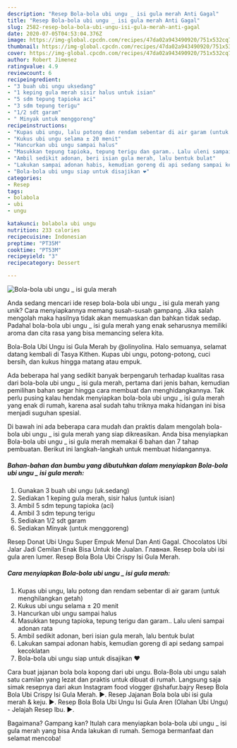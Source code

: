 ```yaml
---
description: "Resep Bola-bola ubi ungu _ isi gula merah Anti Gagal"
title: "Resep Bola-bola ubi ungu _ isi gula merah Anti Gagal"
slug: 2582-resep-bola-bola-ubi-ungu-isi-gula-merah-anti-gagal
date: 2020-07-05T04:53:04.376Z
image: https://img-global.cpcdn.com/recipes/47da02a943490920/751x532cq70/bola-bola-ubi-ungu-_-isi-gula-merah-foto-resep-utama.jpg
thumbnail: https://img-global.cpcdn.com/recipes/47da02a943490920/751x532cq70/bola-bola-ubi-ungu-_-isi-gula-merah-foto-resep-utama.jpg
cover: https://img-global.cpcdn.com/recipes/47da02a943490920/751x532cq70/bola-bola-ubi-ungu-_-isi-gula-merah-foto-resep-utama.jpg
author: Robert Jimenez
ratingvalue: 4.9
reviewcount: 6
recipeingredient:
- "3 buah ubi ungu uksedang"
- "1 keping gula merah sisir halus untuk isian"
- "5 sdm tepung tapioka aci"
- "3 sdm tepung terigu"
- "1/2 sdt garam"
- " Minyak untuk menggoreng"
recipeinstructions:
- "Kupas ubi ungu, lalu potong dan rendam sebentar di air garam (untuk menghilangkan getah)"
- "Kukus ubi ungu selama ± 20 menit"
- "Hancurkan ubi ungu sampai halus"
- "Masukkan tepung tapioka, tepung terigu dan garam.. Lalu uleni sampai adonan rata"
- "Ambil sedikit adonan, beri isian gula merah, lalu bentuk bulat"
- "Lakukan sampai adonan habis, kemudian goreng di api sedang sampai kecoklatan"
- "Bola-bola ubi ungu siap untuk disajikan ❤️"
categories:
- Resep
tags:
- bolabola
- ubi
- ungu

katakunci: bolabola ubi ungu 
nutrition: 233 calories
recipecuisine: Indonesian
preptime: "PT35M"
cooktime: "PT53M"
recipeyield: "3"
recipecategory: Dessert

---
```



![Bola-bola ubi ungu _ isi gula merah](https://img-global.cpcdn.com/recipes/47da02a943490920/751x532cq70/bola-bola-ubi-ungu-_-isi-gula-merah-foto-resep-utama.jpg)

Anda sedang mencari ide resep bola-bola ubi ungu _ isi gula merah yang unik? Cara menyiapkannya memang susah-susah gampang. Jika salah mengolah maka hasilnya tidak akan memuaskan dan bahkan tidak sedap. Padahal bola-bola ubi ungu _ isi gula merah yang enak seharusnya memiliki aroma dan cita rasa yang bisa memancing selera kita.

Bola-Bola Ubi Ungu isi Gula Merah by @olinyolina. Halo semuanya, selamat datang kembali di Tasya Kithen. Kupas ubi ungu, potong-potong, cuci bersih, dan kukus hingga matang atau empuk.

Ada beberapa hal yang sedikit banyak berpengaruh terhadap kualitas rasa dari bola-bola ubi ungu _ isi gula merah, pertama dari jenis bahan, kemudian pemilihan bahan segar hingga cara membuat dan menghidangkannya. Tak perlu pusing kalau hendak menyiapkan bola-bola ubi ungu _ isi gula merah yang enak di rumah, karena asal sudah tahu triknya maka hidangan ini bisa menjadi suguhan spesial.


Di bawah ini ada beberapa cara mudah dan praktis dalam mengolah bola-bola ubi ungu _ isi gula merah yang siap dikreasikan. Anda bisa menyiapkan Bola-bola ubi ungu _ isi gula merah memakai 6 bahan dan 7 tahap pembuatan. Berikut ini langkah-langkah untuk membuat hidangannya.

<!--inarticleads1-->

##### Bahan-bahan dan bumbu yang dibutuhkan dalam menyiapkan Bola-bola ubi ungu _ isi gula merah:

1. Gunakan 3 buah ubi ungu (uk.sedang)
1. Sediakan 1 keping gula merah, sisir halus (untuk isian)
1. Ambil 5 sdm tepung tapioka (aci)
1. Ambil 3 sdm tepung terigu
1. Sediakan 1/2 sdt garam
1. Sediakan  Minyak (untuk menggoreng)


Resep Donat Ubi Ungu Super Empuk Menul Dan Anti Gagal. Chocolatos Ubi Jalar Jadi Cemilan Enak Bisa Untuk Ide Jualan. Главная. Resep bola ubi isi gula aren lumer. Resep Bola Bola Ubi Crispy Isi Gula Merah. 

<!--inarticleads2-->

##### Cara menyiapkan Bola-bola ubi ungu _ isi gula merah:

1. Kupas ubi ungu, lalu potong dan rendam sebentar di air garam (untuk menghilangkan getah)
1. Kukus ubi ungu selama ± 20 menit
1. Hancurkan ubi ungu sampai halus
1. Masukkan tepung tapioka, tepung terigu dan garam.. Lalu uleni sampai adonan rata
1. Ambil sedikit adonan, beri isian gula merah, lalu bentuk bulat
1. Lakukan sampai adonan habis, kemudian goreng di api sedang sampai kecoklatan
1. Bola-bola ubi ungu siap untuk disajikan ❤️


Cara buat jajanan bola bola kopong dari ubi ungu. Bola-Bola ubi ungu salah satu camilan yang lezat dan praktis untuk dibuat di rumah. Langsung saja simak resepnya dari akun Instagram food vlogger @shafur.bajry  Resep Bola Bola Ubi Crispy Isi Gula Merah. ►. Resep Jajanan Bola bola ubi isi gula merah &amp; keju. ►. Resep Bola Bola Ubi Ungu Isi Gula Aren (Olahan Ubi Ungu) - Jelajah Resep Ibu. ►. 

Bagaimana? Gampang kan? Itulah cara menyiapkan bola-bola ubi ungu _ isi gula merah yang bisa Anda lakukan di rumah. Semoga bermanfaat dan selamat mencoba!
